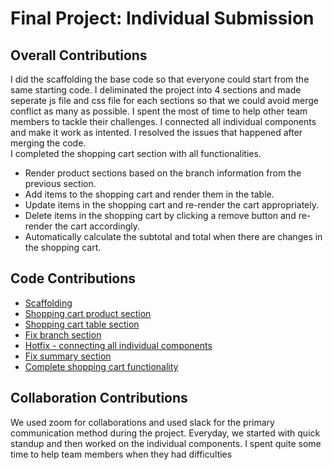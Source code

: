 # Final Project: Individual Submission  

## Overall Contributions  
I did the scaffolding the base code so that everyone could start from the same starting code. I deliminated the project into 4 sections and made seperate js file and css file for each sections so that we could avoid merge conflict as many as possible. I spent the most of time to help other team members to tackle their challenges. I connected all individual components and make it work as intented. I resolved the issues that happened after merging the code.   
I completed the shopping cart section with all functionalities. 
  - Render product sections based on the branch information from the previous section.  
  - Add items to the shopping cart and render them in the table.
  - Update items in the shopping cart and re-render the cart appropriately.
  - Delete items in the shopping cart by clicking a remove button and re-render the cart accordingly.
  - Automatically calculate the subtotal and total when there are changes in the shopping cart.

## Code Contributions   

  - [Scaffolding](https://github.com/Zitronen25U/path-of-most-res/pull/4)
  - [Shopping cart product section](https://github.com/Zitronen25U/path-of-most-res/pull/17)
  - [Shopping cart table section](https://github.com/Zitronen25U/path-of-most-res/pull/23)
  - [Fix branch section](https://github.com/Zitronen25U/path-of-most-res/pull/28)
  - [Hotfix - connecting all individual components](https://github.com/Zitronen25U/path-of-most-res/pull/30)
  - [Fix summary section](https://github.com/Zitronen25U/path-of-most-res/pull/32)
  - [Complete shopping cart functionality](https://github.com/Zitronen25U/path-of-most-res/pull/43)

## Collaboration Contributions  
We used zoom for collaborations and used slack for the primary communication method during the project. Everyday, we started with quick standup and then worked on the individual components. I spent quite some time to help team members when they had difficulties